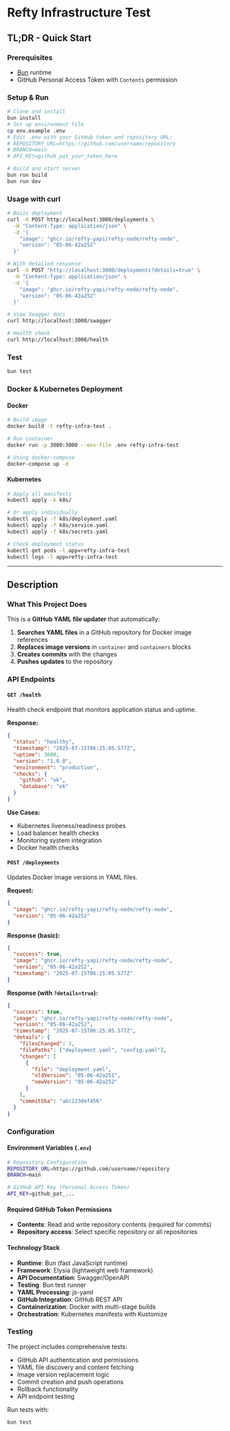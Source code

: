 # Refty Infrastructure Test

## TL;DR - Quick Start

### Prerequisites
- [Bun](https://bun.sh/) runtime
- GitHub Personal Access Token with `Contents` permission

### Setup & Run
```bash
# Clone and install
bun install
# Set up environment file
cp env.example .env
# Edit .env with your GitHub token and repository URL:
# REPOSITORY_URL=https://github.com/username/repository
# BRANCH=main
# API_KEY=github_pat_your_token_here

# Build and start server
bun run build
bun run dev
```

### Usage with curl
```bash
# Basic deployment
curl -X POST http://localhost:3000/deployments \
  -H "Content-Type: application/json" \
  -d '{
    "image": "ghcr.io/refty-yapi/refty-node/refty-node",
    "version": "05-06-42a252"
  }'

# With detailed response
curl -X POST "http://localhost:3000/deployments?details=true" \
  -H "Content-Type: application/json" \
  -d '{
    "image": "ghcr.io/refty-yapi/refty-node/refty-node",
    "version": "05-06-42a252"
  }'

# View Swagger docs
curl http://localhost:3000/swagger

# Health check
curl http://localhost:3000/health
```

### Test
```bash
bun test
```

### Docker & Kubernetes Deployment

#### Docker
```bash
# Build image
docker build -t refty-infra-test .

# Run container
docker run -p 3000:3000 --env-file .env refty-infra-test

# Using docker-compose
docker-compose up -d
```

#### Kubernetes
```bash
# Apply all manifests
kubectl apply -k k8s/

# Or apply individually
kubectl apply -f k8s/deployment.yaml
kubectl apply -f k8s/service.yaml
kubectl apply -f k8s/secrets.yaml

# Check deployment status
kubectl get pods -l app=refty-infra-test
kubectl logs -l app=refty-infra-test
```

---

## Description

### What This Project Does

This is a **GitHub YAML file updater** that automatically:

1. **Searches YAML files** in a GitHub repository for Docker image references
2. **Replaces image versions** in `container` and `containers` blocks
3. **Creates commits** with the changes
4. **Pushes updates** to the repository

### API Endpoints

#### `GET /health`
Health check endpoint that monitors application status and uptime.

**Response:**
```json
{
  "status": "healthy",
  "timestamp": "2025-07-15T06:25:05.577Z",
  "uptime": 3600,
  "version": "1.0.0",
  "environment": "production",
  "checks": {
    "github": "ok",
    "database": "ok"
  }
}
```

**Use Cases:**
- Kubernetes liveness/readiness probes
- Load balancer health checks
- Monitoring system integration
- Docker health checks

#### `POST /deployments`
Updates Docker image versions in YAML files.

**Request:**
```json
{
  "image": "ghcr.io/refty-yapi/refty-node/refty-node",
  "version": "05-06-42a252"
}
```

**Response (basic):**
```json
{
  "success": true,
  "image": "ghcr.io/refty-yapi/refty-node/refty-node",
  "version": "05-06-42a252",
  "timestamp": "2025-07-15T06:25:05.577Z"
}
```

**Response (with `?details=true`):**
```json
{
  "success": true,
  "image": "ghcr.io/refty-yapi/refty-node/refty-node",
  "version": "05-06-42a252",
  "timestamp": "2025-07-15T06:25:05.577Z",
  "details": {
    "filesChanged": 3,
    "filePaths": ["deployment.yaml", "config.yaml"],
    "changes": [
      {
        "file": "deployment.yaml",
        "oldVersion": "05-06-42a251",
        "newVersion": "05-06-42a252"
      }
    ],
    "commitSha": "abc123def456"
  }
}
```

### Configuration

#### Environment Variables (`.env`)
```bash
# Repository Configuration
REPOSITORY_URL=https://github.com/username/repository
BRANCH=main

# GitHub API Key (Personal Access Token)
API_KEY=github_pat_...
```

#### Required GitHub Token Permissions
- **Contents**: Read and write repository contents (required for commits)
- **Repository access**: Select specific repository or all repositories

#### Technology Stack
- **Runtime**: Bun (fast JavaScript runtime)
- **Framework**: Elysia (lightweight web framework)
- **API Documentation**: Swagger/OpenAPI
- **Testing**: Bun test runner
- **YAML Processing**: js-yaml
- **GitHub Integration**: GitHub REST API
- **Containerization**: Docker with multi-stage builds
- **Orchestration**: Kubernetes manifests with Kustomize

### Testing

The project includes comprehensive tests:
- GitHub API authentication and permissions
- YAML file discovery and content fetching
- Image version replacement logic
- Commit creation and push operations
- Rollback functionality
- API endpoint testing

Run tests with:
```bash
bun test
```
